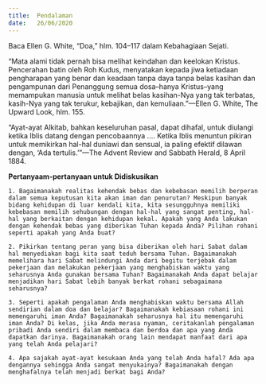```yaml
---
title:  Pendalaman
date:   26/06/2020
---
```


Baca Ellen G. White, “Doa,” hlm. 104–117 dalam Kebahagiaan Sejati. 

“Mata alami tidak pernah bisa melihat keindahan dan keelokan Kristus. Pencerahan batin oleh Roh Kudus, menyatakan kepada jiwa ketiadaan pengharapan yang benar dan keadaan tanpa daya tanpa belas kasihan dan pengampunan dari Penanggung semua dosa–hanya Kristus–yang memampukan manusia untuk melihat belas kasihan-Nya yang tak terbatas, kasih-Nya yang tak terukur, kebajikan, dan kemuliaan.”—Ellen G. White, The Upward Look, hlm. 155. 

“Ayat-ayat Alkitab, bahkan keseluruhan pasal, dapat dihafal, untuk diulangi ketika Iblis datang dengan pencobaannya .... Ketika Iblis menuntun pikiran untuk memikirkan hal-hal duniawi dan sensual, ia paling efektif dilawan dengan, ‘Ada tertulis.’”—The Advent Review and Sabbath Herald, 8 April 1884. 

**Pertanyaam-pertanyaan untuk Didiskusikan** 

`1. Bagaimanakah realitas kehendak bebas dan kebebasan memilih berperan dalam semua keputusan kita akan iman dan penurutan? Meskipun banyak bidang kehidupan di luar kendali kita, kita sesungguhnya memiliki kebebasan memilih sehubungan dengan hal-hal yang sangat penting, hal-hal yang berkaitan dengan kehidupan kekal. Apakah yang Anda lakukan dengan kehendak bebas yang diberikan Tuhan kepada Anda? Pilihan rohani seperti apakah yang Anda buat?` 

`2. Pikirkan tentang peran yang bisa diberikan oleh hari Sabat dalam hal menyediakan bagi kita saat teduh bersama Tuhan. Bagaimanakah memelihara hari Sabat melindungi Anda dari begitu terjebak dalam pekerjaan dan melakukan pekerjaan yang menghabiskan waktu yang seharusnya Anda gunakan bersama Tuhan? Bagaimanakah Anda dapat belajar menjadikan hari Sabat lebih banyak berkat rohani sebagaimana seharusnya?` 

`3. Seperti apakah pengalaman Anda menghabiskan waktu bersama Allah sendirian dalam doa dan belajar? Bagaimanakah kebiasaan rohani ini memengaruhi iman Anda? Bagaimanakah seharusnya hal itu memengaruhi iman Anda? Di kelas, jika Anda merasa nyaman, ceritakanlah pengalaman pribadi Anda sendiri dalam membaca dan berdoa dan apa yang Anda dapatkan darinya. Bagaimanakah orang lain mendapat manfaat dari apa yang telah Anda pelajari?` 

`4. Apa sajakah ayat-ayat kesukaan Anda yang telah Anda hafal? Ada apa dengannya sehingga Anda sangat menyukainya? Bagaimanakah dengan menghafalnya telah menjadi berkat bagi Anda?`